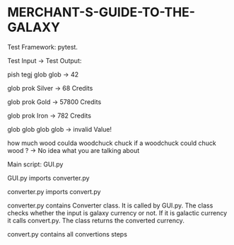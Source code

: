 # MERCHANT-S-GUIDE-TO-THE-GALAXY
Test Framework: pytest. 

Test Input        ->    Test Output:

pish tegj glob glob   ->  42 

glob prok Silver      ->  68 Credits 

glob prok Gold        ->  57800 Credits  

glob prok Iron        ->  782 Credits  

glob glob glob glob   ->  invalid Value!

how much wood coulda woodchuck chuck if a woodchuck could chuck wood ?  ->  No idea what you are talking about


Main script: GUI.py

GUI.py imports converter.py

converter.py imports convert.py

converter.py contains Converter class. It is called by GUI.py. The class checks whether the input is galaxy currency or not. If it is galactic currency it calls convert.py. The class returns the converted currency.

convert.py contains all convertions steps
